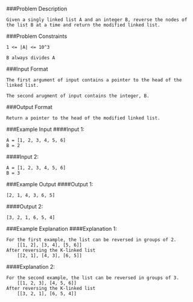###Problem Description
```
Given a singly linked list A and an integer B, reverse the nodes of the list B at a time and return the modified linked list.
```


###Problem Constraints
```
1 <= |A| <= 10^3

B always divides A
```


###Input Format
```
The first argument of input contains a pointer to the head of the linked list.

The second arugment of input contains the integer, B.
```


###Output Format
```
Return a pointer to the head of the modified linked list.
```


###Example Input
####Input 1:

```
A = [1, 2, 3, 4, 5, 6]
B = 2
```
####Input 2:

```
A = [1, 2, 3, 4, 5, 6]
B = 3
```

###Example Output
####Output 1:

```
[2, 1, 4, 3, 6, 5]
```
####Output 2:

```
[3, 2, 1, 6, 5, 4]
```


###Example Explanation
####Explanation 1:

```
For the first example, the list can be reversed in groups of 2.
    [[1, 2], [3, 4], [5, 6]]
After reversing the K-linked list
    [[2, 1], [4, 3], [6, 5]]
```
####Explanation 2:

```
For the second example, the list can be reversed in groups of 3.
    [[1, 2, 3], [4, 5, 6]]
After reversing the K-linked list
    [[3, 2, 1], [6, 5, 4]]
```